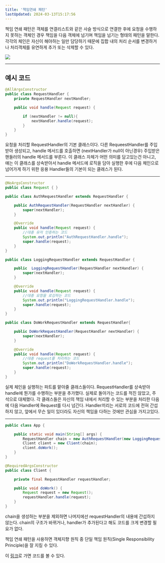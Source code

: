 ```yaml
---
title: '책임연쇄 패턴'
lastUpdated: 2024-03-13T15:17:56
---
```


책임 연쇄 패턴은 객체를 연결리스트와 같은 사슬 방식으로 연결한 후에 요청을 수행하지 못하는 객체인 경우 책임을 다음 객체에 넘기며 책임을 넘기는 형태의 패턴을 말한다. 각각의 체인은 자신이 해야하는 일만 담당하기 때문에 집합 내의 처리 순서를 변경하거나 처리객체를 유연하게 추가 또는 삭제할 수 있다.

<img src="https://miro.medium.com/max/1082/0*zucuIbxjnYmAt9XQ">

---

## 예시 코드

```java
@AllArgsConstructor
public class RequestHandler {
    private RequestHandler nextHandler;

    public void handle(Request request) {

        if (nextHandler != null){
            nextHandler.handle(request);
        }
    }
}
```

요청을 처리할 RequestHandler의 기본 클래스이다. 다른 RequeestHandler를 주입받아 생성되고, handle 메서드를 호출하면 (nextHandler가 null이 아닌경우) 주입받은 핸들러의 handle 메서드를 부른다. 이 클래스 자체가 어떤 의미를 담고있는건 아니고, 얘는 이 클래스를 상속받아서 handle 메서드에 로직을 담아 실행한 후에 다음 체인으로 넘어가게 하기 위한 응용 Handler들의 기본이 되는 클래스가 된다.

---

```java
@NoArgsConstructor
public class Request { }
```

```java
public class AuthRequestHandler extends RequestHandler {

    public AuthRequestHandler(RequestHandler nextHandler) {
        super(nextHandler);
    }

    @Override
    public void handle(Request request) {
        //대충 유저 인증하는 코드
        System.out.println("AuthRequestHandler.handle");
        super.handle(request);
    }
}

public class LoggingRequestHandler extends RequestHandler {

    public  LoggingRequestHandler(RequestHandler nextHandler) {
        super(nextHandler);
    }

    @Override
    public void handle(Request request) {
        //대충 요청을 로깅하는 코드
        System.out.println("LoggingRequestHandler.handle");
        super.handle(request);
    }
}

public class DoWorkRequestHandler extends RequestHandler{

    public DoWorkRequestHandler(RequestHandler nextHandler) {
        super(nextHandler);
    }

    @Override
    public void handle(Request request) {
        //대충 request를 처리하는 코드
        System.out.println("DoWorkRequestHandler.handle");
        super.handle(request);
    }
}
```

실제 체인을 실행하는 파트를 맡아줄 클래스들이다. RequestHandler를 상속받아 handle에 뭔가를 수행하는 부분을 추가했다. 실제로 돌아가는 코드를 적진 않았고, 주석으로 대체했다. 각 클래스들은 자신의 책임 내에서 처리할 수 있는 부분을 처리한 다음에 다음 Handler에 Request를 다시 넘긴다. Handler끼리는 서로의 코드에 전혀 간섭하지 않고, 앞에서 무슨 일이 있더라도 자신의 책임을 다하는 것에만 관심을 가지고있다.

---

```java
public class App {

    public static void main(String[] args) {
        RequestHandler chain = new AuthRequestHandler(new LoggingRequestHandler(new AuthRequestHandler(null)));
        Client client = new Client(chain);
        client.doWork();
    }
}

@RequiredArgsConstructor
public class Client {

    private final RequestHandler requestHandler;

    public void doWork() {
        Request request = new Request();
        requestHandler.handle(request);
    }
}
```

chain을 생성하는 부분을 제외하면 나머지에선 requestHandler의 내용에 간섭하지 않는다. chain의 구조가 바뀌거나, handler가 추가된다고 해도 코드를 크게 변경할 필요가 없다.

책임 연쇄 패턴을 사용하면 객체지향 원칙 중 단일 책임 원칙(Single Responsibility Principle)을 잘 지킬 수 있다.

이 <a href="https://github.com/rlaisqls/GoF-DesignPatterns/tree/master/src/main/java/com/study/gof/designpattrens/_03_BehavioralPattern/chainOfResponsibility">링크</a>로 가면 코드를 볼 수 있다.